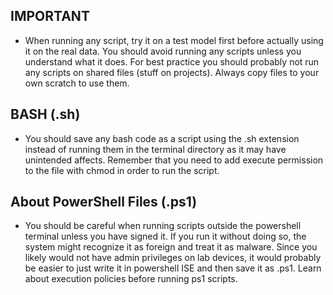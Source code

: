 ## IMPORTANT

- When running any script, try it on a test model first before actually using it on the real data. You should avoid running any scripts unless you understand what it does. For best practice you should probably not run any scripts on shared files (stuff on projects). Always copy files to your own scratch to use them. 


## BASH (.sh)

- You should save any bash code as a script using the .sh extension instead of running them in the terminal directory as it may have unintended affects. Remember that you need to add execute permission to the file with chmod in order to run the script. 

## About PowerShell Files (.ps1)

- You should be careful when running scripts outside the powershell terminal unless you have signed it. If you run it without doing so, the system might recognize it as foreign and treat it as malware. Since you likely would not have admin privileges on lab devices, it would probably be easier to just write it in powershell ISE and then save it as .ps1. Learn about execution policies before running ps1 scripts.  